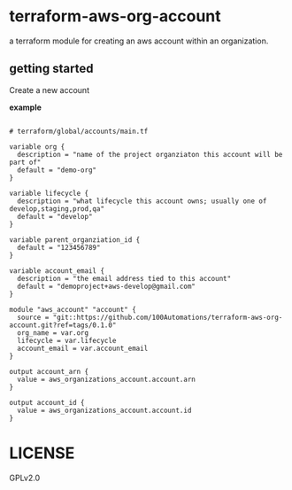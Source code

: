 # terraform-aws-org-account
a terraform module for creating an aws account within an organization.

## getting started
Create a new account 

**example**
```hcl

# terraform/global/accounts/main.tf

variable org {
  description = "name of the project organziaton this account will be part of"
  default = "demo-org"
}

variable lifecycle {
  description = "what lifecycle this account owns; usually one of develop,staging,prod,qa"
  default = "develop"
}

variable parent_organziation_id {
  default = "123456789"
}

variable account_email {
  description = "the email address tied to this account"
  default = "demoproject+aws-develop@gmail.com"
}

module "aws_account" "account" {
  source = "git::https://github.com/100Automations/terraform-aws-org-account.git?ref=tags/0.1.0"
  org_name = var.org
  lifecycle = var.lifecycle
  account_email = var.account_email
}

output account_arn {
  value = aws_organizations_account.account.arn
}

output account_id {
  value = aws_organizations_account.account.id
}
```

# LICENSE
GPLv2.0
